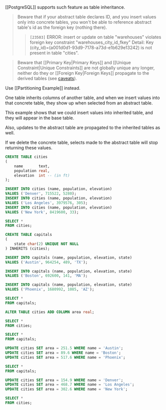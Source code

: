 [[PostgreSQL]] supports such feature as table inheritance.

> Beware that if your abstract table declares ID, and you insert values only into concrete tables, you won't be able to reference abstract table's id as the foreign key (nothing there).
> > `[23503]` ERROR: insert or update on table "warehouses" violates foreign key constraint "warehouses_city_id_fkey" 
> > Detail: Key (city_id)=(a001d0d1-93d9-7178-a73d-e1b629e13242) is not present in table "cities".

> Beware that [[Primary Key|Primary Keys]] and [[Unique Constraint|Unique Constraints]] are not globally unique any longer, neither do they or  [[Foreign Key|Foreign Keys]]  propagate to the derived tables (see [caveats](https://www.postgresql.org/docs/current/ddl-inherit.html#DDL-INHERIT-CAVEATS)).

Use [[Partitioning Example]] instead.

One table inherits columns of another table, and when we insert values into that concrete table, they show up when selected from an abstract table.

This example shows that we could insert values into inherited table, and they will appear in the base table.

Also, updates to the abstract table are propagated to the inherited tables as well.

If we delete the concrete table, selects made to the abstract table will stop returning these values.

```sql
CREATE TABLE cities
(
    name       text,
    population real,
    elevation  int -- (in ft)
);

INSERT INTO cities (name, population, elevation)
VALUES ('Denver', 715522, 5280);
INSERT INTO cities (name, population, elevation)
VALUES ('Los Angeles', 3979576, 305);
INSERT INTO cities (name, population, elevation)
VALUES ('New York', 8419600, 33);

SELECT *
FROM cities;

CREATE TABLE capitals
(
    state char(2) UNIQUE NOT NULL
) INHERITS (cities);

INSERT INTO capitals (name, population, elevation, state)
VALUES ('Austin', 964254, 489, 'TX');

INSERT INTO capitals (name, population, elevation, state)
VALUES ('Boston', 692600, 141, 'MA');

INSERT INTO capitals (name, population, elevation, state)
VALUES ('Phoenix', 1680992, 1085, 'AZ');

SELECT *
FROM capitals;

ALTER TABLE cities ADD COLUMN area real;

SELECT *
FROM cities;

SELECT *
FROM capitals;

UPDATE cities SET area = 251.5 WHERE name = 'Austin';
UPDATE cities SET area = 89.6 WHERE name = 'Boston';
UPDATE cities SET area = 517.6 WHERE name = 'Phoenix';

SELECT *
FROM capitals;

UPDATE cities SET area = 154.9 WHERE name = 'Denver';
UPDATE cities SET area = 468.7 WHERE name = 'Los Angeles';
UPDATE cities SET area = 302.6 WHERE name = 'New York';

SELECT *
FROM cities;
```